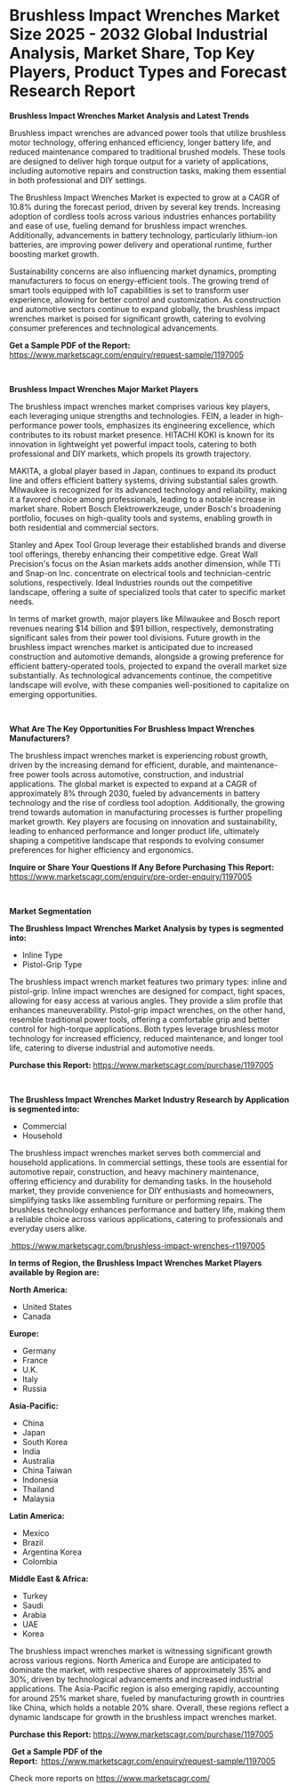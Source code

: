 <p><h1>Brushless Impact Wrenches Market Size 2025 - 2032 Global Industrial Analysis, Market Share, Top Key Players, Product Types and Forecast Research Report</h1></p><p><strong>Brushless Impact Wrenches Market Analysis and Latest Trends</strong></p>
<p><p>Brushless impact wrenches are advanced power tools that utilize brushless motor technology, offering enhanced efficiency, longer battery life, and reduced maintenance compared to traditional brushed models. These tools are designed to deliver high torque output for a variety of applications, including automotive repairs and construction tasks, making them essential in both professional and DIY settings.</p><p>The Brushless Impact Wrenches Market is expected to grow at a CAGR of 10.8% during the forecast period, driven by several key trends. Increasing adoption of cordless tools across various industries enhances portability and ease of use, fueling demand for brushless impact wrenches. Additionally, advancements in battery technology, particularly lithium-ion batteries, are improving power delivery and operational runtime, further boosting market growth. </p><p>Sustainability concerns are also influencing market dynamics, prompting manufacturers to focus on energy-efficient tools. The growing trend of smart tools equipped with IoT capabilities is set to transform user experience, allowing for better control and customization. As construction and automotive sectors continue to expand globally, the brushless impact wrenches market is poised for significant growth, catering to evolving consumer preferences and technological advancements.</p></p>
<p><strong>Get a Sample PDF of the Report:&nbsp;</strong> <a href="https://www.marketscagr.com/enquiry/request-sample/1197005?utm_campaign=2326&utm_medium=2&utm_source=Github&utm_content=ia&utm_term=19022025&utm_id=brushless-impact-wrenches">https://www.marketscagr.com/enquiry/request-sample/1197005</a></p>
<p>&nbsp;</p>
<p><strong>Brushless Impact Wrenches Major Market Players</strong></p>
<p><p>The brushless impact wrenches market comprises various key players, each leveraging unique strengths and technologies. FEIN, a leader in high-performance power tools, emphasizes its engineering excellence, which contributes to its robust market presence. HITACHI KOKI is known for its innovation in lightweight yet powerful impact tools, catering to both professional and DIY markets, which propels its growth trajectory.</p><p>MAKITA, a global player based in Japan, continues to expand its product line and offers efficient battery systems, driving substantial sales growth. Milwaukee is recognized for its advanced technology and reliability, making it a favored choice among professionals, leading to a notable increase in market share. Robert Bosch Elektrowerkzeuge, under Bosch's broadening portfolio, focuses on high-quality tools and systems, enabling growth in both residential and commercial sectors.</p><p>Stanley and Apex Tool Group leverage their established brands and diverse tool offerings, thereby enhancing their competitive edge. Great Wall Precision's focus on the Asian markets adds another dimension, while TTi and Snap-on Inc. concentrate on electrical tools and technician-centric solutions, respectively. Ideal Industries rounds out the competitive landscape, offering a suite of specialized tools that cater to specific market needs.</p><p>In terms of market growth, major players like Milwaukee and Bosch report revenues nearing $14 billion and $91 billion, respectively, demonstrating significant sales from their power tool divisions. Future growth in the brushless impact wrenches market is anticipated due to increased construction and automotive demands, alongside a growing preference for efficient battery-operated tools, projected to expand the overall market size substantially. As technological advancements continue, the competitive landscape will evolve, with these companies well-positioned to capitalize on emerging opportunities.</p></p>
<p>&nbsp;</p>
<p><strong>What Are The Key Opportunities For Brushless Impact Wrenches Manufacturers?</strong></p>
<p><p>The brushless impact wrenches market is experiencing robust growth, driven by the increasing demand for efficient, durable, and maintenance-free power tools across automotive, construction, and industrial applications. The global market is expected to expand at a CAGR of approximately 8% through 2030, fueled by advancements in battery technology and the rise of cordless tool adoption. Additionally, the growing trend towards automation in manufacturing processes is further propelling market growth. Key players are focusing on innovation and sustainability, leading to enhanced performance and longer product life, ultimately shaping a competitive landscape that responds to evolving consumer preferences for higher efficiency and ergonomics.</p></p>
<p><strong>Inquire or Share Your Questions If Any Before Purchasing This Report:</strong> <a href="https://www.marketscagr.com/enquiry/pre-order-enquiry/1197005?utm_campaign=2326&utm_medium=2&utm_source=Github&utm_content=ia&utm_term=19022025&utm_id=brushless-impact-wrenches">https://www.marketscagr.com/enquiry/pre-order-enquiry/1197005</a></p>
<p>&nbsp;</p>
<p><strong>Market Segmentation</strong></p>
<p><strong>The Brushless Impact Wrenches Market Analysis by types is segmented into:</strong></p>
<p><ul><li>Inline Type</li><li>Pistol-Grip Type</li></ul></p>
<p><p>The brushless impact wrench market features two primary types: inline and pistol-grip. Inline impact wrenches are designed for compact, tight spaces, allowing for easy access at various angles. They provide a slim profile that enhances maneuverability. Pistol-grip impact wrenches, on the other hand, resemble traditional power tools, offering a comfortable grip and better control for high-torque applications. Both types leverage brushless motor technology for increased efficiency, reduced maintenance, and longer tool life, catering to diverse industrial and automotive needs.</p></p>
<p><strong>Purchase this Report:&nbsp;</strong><a href="https://www.marketscagr.com/purchase/1197005?utm_campaign=2326&utm_medium=2&utm_source=Github&utm_content=ia&utm_term=19022025&utm_id=brushless-impact-wrenches">https://www.marketscagr.com/purchase/1197005</a></p>
<p>&nbsp;</p>
<p><strong>The Brushless Impact Wrenches Market Industry Research by Application is segmented into:</strong></p>
<p><ul><li>Commercial</li><li>Household</li></ul></p>
<p><p>The brushless impact wrenches market serves both commercial and household applications. In commercial settings, these tools are essential for automotive repair, construction, and heavy machinery maintenance, offering efficiency and durability for demanding tasks. In the household market, they provide convenience for DIY enthusiasts and homeowners, simplifying tasks like assembling furniture or performing repairs. The brushless technology enhances performance and battery life, making them a reliable choice across various applications, catering to professionals and everyday users alike.</p></p>
<p><a href="https://www.marketscagr.com/brushless-impact-wrenches-r1197005?utm_campaign=2326&utm_medium=2&utm_source=Github&utm_content=ia&utm_term=19022025&utm_id=brushless-impact-wrenches">&nbsp;https://www.marketscagr.com/brushless-impact-wrenches-r1197005</a></p>
<p><strong>In terms of Region, the Brushless Impact Wrenches Market Players available by Region are:</strong></p>
<p>
    <p> <strong> North America: </strong>
        <ul>
            <li>United States</li>
            <li>Canada</li>
        </ul>
        </p> 
    <p> <strong> Europe: </strong>
        <ul>
            <li>Germany</li>
            <li>France</li>
            <li>U.K.</li>
            <li>Italy</li>
            <li>Russia</li>
        </ul>
        </p> 
    <p> <strong> Asia-Pacific: </strong>
        <ul>
            <li>China</li>
            <li>Japan</li>
            <li>South Korea</li>
            <li>India</li>
            <li>Australia</li>
            <li>China Taiwan</li>
            <li>Indonesia</li>
            <li>Thailand</li>
            <li>Malaysia</li>
        </ul>
        </p> 
    <p> <strong> Latin America: </strong>
        <ul>
            <li>Mexico</li>
            <li>Brazil</li>
            <li>Argentina Korea</li>
            <li>Colombia</li>
        </ul>
        </p> 
    <p> <strong> Middle East & Africa: </strong>
        <ul>
            <li>Turkey</li>
            <li>Saudi</li>
            <li>Arabia</li>
            <li>UAE</li>
            <li>Korea</li>
        </ul>
    </p>
    </p>
<p><p>The brushless impact wrenches market is witnessing significant growth across various regions. North America and Europe are anticipated to dominate the market, with respective shares of approximately 35% and 30%, driven by technological advancements and increased industrial applications. The Asia-Pacific region is also emerging rapidly, accounting for around 25% market share, fueled by manufacturing growth in countries like China, which holds a notable 20% share. Overall, these regions reflect a dynamic landscape for growth in the brushless impact wrenches market.</p></p>
<p><strong>Purchase this Report: </strong><a href="https://www.marketscagr.com/purchase/1197005?utm_campaign=2326&utm_medium=2&utm_source=Github&utm_content=ia&utm_term=19022025&utm_id=brushless-impact-wrenches">https://www.marketscagr.com/purchase/1197005</a></p>
<p>&nbsp;<strong>Get a Sample PDF of the Report:&nbsp;&nbsp;</strong><a href="https://www.marketscagr.com/enquiry/request-sample/1197005?utm_campaign=2326&utm_medium=2&utm_source=Github&utm_content=ia&utm_term=19022025&utm_id=brushless-impact-wrenches">https://www.marketscagr.com/enquiry/request-sample/1197005</a></p>
<p><strong></strong></p>
<p>Check more reports on <a href="https://www.marketscagr.com/?utm_campaign=2326&utm_medium=2&utm_source=Github&utm_content=ia&utm_term=19022025&utm_id=brushless-impact-wrenches">https://www.marketscagr.com/</a></p>
